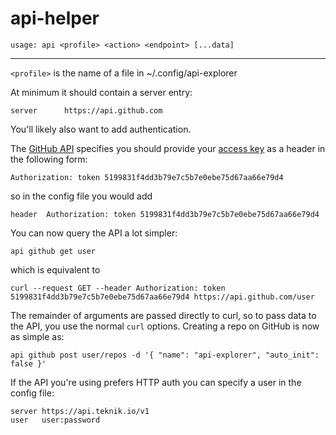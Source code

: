 # api-helper

`usage: api <profile> <action> <endpoint> [...data]`

---

`<profile>` is the name of a file in ~/.config/api-explorer

At minimum it should contain a server entry:

```
server		https://api.github.com
```

You'll likely also want to add authentication.

The [GitHub API](https://developer.github.com/guides/getting-started/) specifies you should provide your [access key](https://github.com/settings/tokens) as a header in the following form:

```
Authorization: token 5199831f4dd3b79e7c5b7e0ebe75d67aa66e79d4
```

so in the config file you would add

```
header  Authorization: token 5199831f4dd3b79e7c5b7e0ebe75d67aa66e79d4
```

You can now query the API a lot simpler:

```
api github get user
```

which is equivalent to

````
curl --request GET --header Authorization: token 5199831f4dd3b79e7c5b7e0ebe75d67aa66e79d4 https://api.github.com/user
````

The remainder of arguments are passed directly to curl, so to pass data to the API, you use the normal `curl` options. Creating a repo on GitHub is now as simple as:

```
api github post user/repos -d '{ "name": "api-explorer", "auto_init": false }'
```

If the API you're using prefers HTTP auth you can specify a user in the config file:

```
server https://api.teknik.io/v1
user   user:password
```
